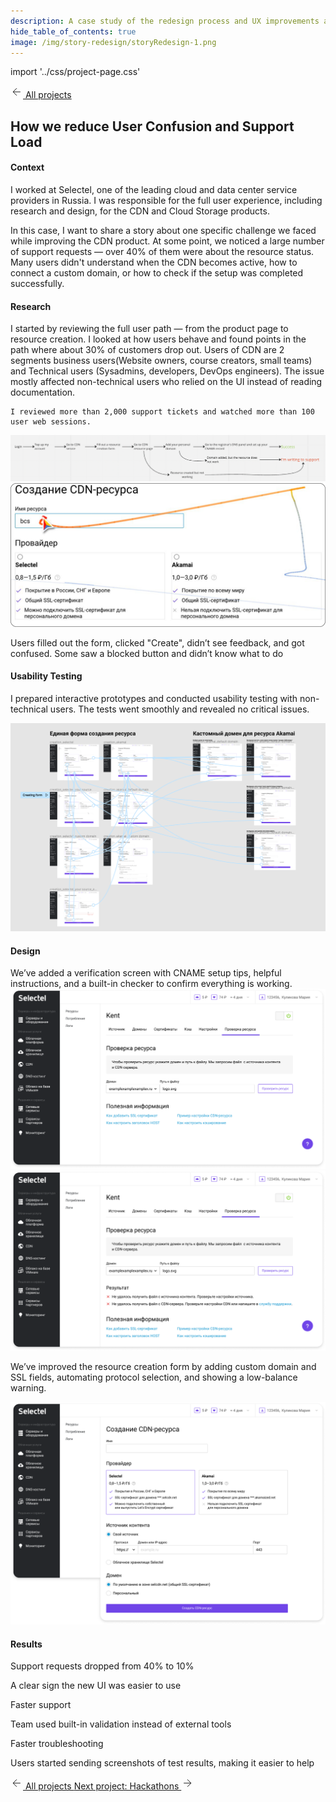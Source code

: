 ```yaml
---
description: A case study of the redesign process and UX improvements at Selectel
hide_table_of_contents: true
image: /img/story-redesign/storyRedesign-1.png
---
```


import '../css/project-page.css' 


<article>
<div className="container">

<div className="top-navigation">
<a href="/" className="button">
  <svg width="20" height="20" viewBox="0 0 20 20" fill="none" xmlns="http://www.w3.org/2000/svg">
    <path d="M15.8333 10H4.16666" stroke="currentColor" strokeWidth="1.5" strokeLinecap="round" strokeLinejoin="round"/>
    <path d="M9.99999 15.8334L4.16666 10L9.99999 4.16669" stroke="currentColor" strokeWidth="1.5" strokeLinecap="round" strokeLinejoin="round"/>
  </svg>
  All projects
</a>
</div>

<div className="section-margin">
  
  # How we reduce User Confusion and Support Load

</div>

<section className="section-margin">

#### Context

I worked at Selectel, one of the leading cloud and data center service providers in Russia. I was responsible for the full user experience, including research and design, for the CDN and Cloud Storage products.

In this case, I want to share a story about one specific challenge we faced while improving the CDN product. At some point, we noticed a large number of support requests — over 40% of them were about the resource status. Many users didn't understand when the CDN becomes active, how to connect a custom domain, or how to check if the setup was completed successfully.
</section>

<section className="section-margin">

#### Research

<div className="two-column">
  <div>
    I started by reviewing the full user path — from the product page to resource creation. I looked at how users behave and found points in the path where about 30% of customers drop out. Users of CDN are 2 segments business users(Website owners, course creators, small teams) and Technical users (Sysadmins, developers, DevOps engineers). The issue mostly affected non-technical users who relied on the UI instead of reading documentation.

    I reviewed more than 2,000 support tickets and watched more than 100 user web sessions.
  </div>
  <div>
    <img src="/img/story-redesign/storyRedesign-2.png" alt="User Journey Analysis" className="image image-with-border"/>
    <img src="/img/story-redesign/storyRedesign-3.png" alt="Usability testing" className="image image-with-border"/>
  </div>
</div>
</section>

<section className="section-margin">
 <span className="feedback-box">

  Users filled out the form, clicked "Create", didn’t see feedback, and got confused. Some saw a blocked button and didn’t know what to do
  </span>

</section>

<section className="section-margin">

#### Usability Testing

I prepared interactive prototypes and conducted usability testing with non-technical users. The tests went smoothly and revealed no critical issues.

<img src="/img/story-redesign/storyRedesign-5.png" alt="Prototypes" className="image"/>
 

</section>

<section className="section-margin">

  #### Design

  <div>
   We’ve added a verification screen with CNAME setup tips, helpful instructions, and a built-in checker to confirm everything is working.
  </div>

  <div className="image-grid">
      <img src="/img/story-redesign/Selectel_default_domain.png" alt="Selectel default domain" className="image"/>
      <img src="/img/story-redesign/Selectel_default_domain_after_check.png" alt="Domain after check" className="image"/>
  </div>
</section>

<section className="section-margin">

   We’ve improved the resource creation form by adding custom domain and SSL fields, automating protocol selection, and showing a low-balance warning.
  

<img src="/img/story-redesign/Selectel_form.png" alt="Selectel form" className="image"/>

</section>

<section className="section-margin">

#### Results

<div className="two-column">
  <div className="feedback-box">
    Support requests dropped from 40% to 10%

   <p> A clear sign the new UI was easier to use</p>
  </div>
  <div className="feedback-box">
    Faster support

  <p>Team used built-in validation instead of external tools</p>
  </div>
</div>
<div className="feedback-box">
  Faster troubleshooting

  <p>Users started sending screenshots of test results, making it easier to help</p>
</div>
</section>


<div className="project-navigation">
<a href="/" className="button">
  <svg width="20" height="20" viewBox="0 0 20 20" fill="none" xmlns="http://www.w3.org/2000/svg">
    <path d="M15.8333 10H4.16666" stroke="currentColor" strokeWidth="1.5" strokeLinecap="round" strokeLinejoin="round"/>
    <path d="M9.99999 15.8334L4.16666 10L9.99999 4.16669" stroke="currentColor" strokeWidth="1.5" strokeLinecap="round" strokeLinejoin="round"/>
  </svg>
  All projects
</a>
<a href="/hackathons" className="button">
  Next project: Hackathons
  <svg width="20" height="20" viewBox="0 0 20 20" fill="none" xmlns="http://www.w3.org/2000/svg">
    <path d="M4.16666 10H15.8333" stroke="currentColor" strokeWidth="1.5" strokeLinecap="round" strokeLinejoin="round"/>
    <path d="M10 4.16669L15.8333 10L10 15.8334" stroke="currentColor" strokeWidth="1.5" strokeLinecap="round" strokeLinejoin="round"/>
  </svg>
</a>
</div>

</div>
</article>